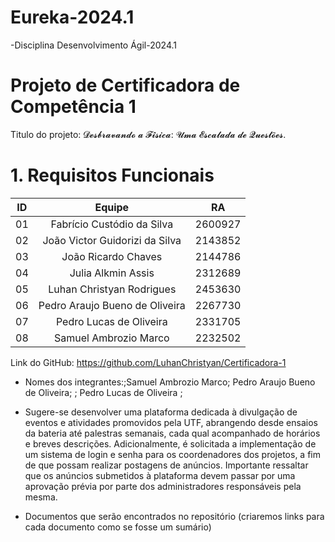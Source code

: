 # Eureka-2024.1

-Disciplina Desenvolvimento Ágil-2024.1

# Projeto de Certificadora de  Competência 1

Titulo do projeto: 𝓓𝓮𝓼𝓫𝓻𝓪𝓿𝓪𝓷𝓭𝓸 𝓪 𝓕𝓲́𝓼𝓲𝓬𝓪: 𝓤𝓶𝓪 𝓔𝓼𝓬𝓪𝓵𝓪𝓭𝓪 𝓭𝓮 𝓠𝓾𝓮𝓼𝓽𝓸̃𝓮𝓼.

# 1. Requisitos Funcionais


| ID   |                                 Equipe                                    |   RA       | 
| :--: | :-----------------------------------------------------------------------: | :--------: |
|   01 |              Fabrício Custódio da Silva                                   |   2600927  |    
|   02 |             João Victor Guidorizi da Silva                                |   2143852  |   
|   03 |              João Ricardo Chaves                                          |   2144786  |   
|   04 |              Julia Alkmin Assis                                           |   2312689  |    
|   05 |              Luhan Christyan Rodrigues                                    |   2453630  |    
|   06 |              Pedro Araujo Bueno de Oliveira                               |   2267730  |
|   07 |              Pedro Lucas de Oliveira                                      |   2331705  |   
|   08 |              Samuel Ambrozio Marco                                        |   2232502  |






Link do GitHub: https://github.com/LuhanChristyan/Certificadora-1
* Nomes dos integrantes:;Samuel Ambrozio Marco; Pedro Araujo Bueno de Oliveira; ; Pedro Lucas de Oliveira ;











* Sugere-se desenvolver uma plataforma dedicada à divulgação de eventos e atividades promovidos pela UTF, abrangendo desde ensaios da bateria até palestras semanais, cada qual acompanhado de horários e breves descrições. Adicionalmente, é solicitada a implementação de um sistema de login e senha para os coordenadores dos projetos, a fim de que possam realizar postagens de anúncios. Importante ressaltar que os anúncios submetidos à plataforma devem passar por uma aprovação prévia por parte dos administradores responsáveis pela mesma.

* Documentos que serão encontrados no repositório (criaremos links para cada
documento como se fosse um sumário)
